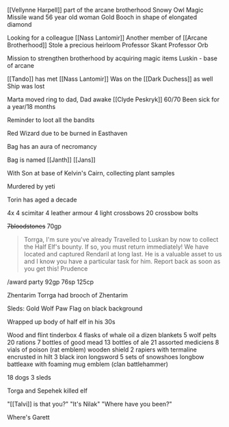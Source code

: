 [[Vellynne Harpell]] part of the arcane brotherhood
Snowy Owl
Magic Missile wand
56 year old woman
Gold Booch in shape of elongated diamond

Looking for a colleague [[Nass Lantomir]]
Another member of [[Arcane Brotherhood]]
Stole a precious heirloom
Professor Skant
Professor Orb

Mission to strengthen brotherhood by acquiring magic items
Luskin - base of arcane

[[Tando]] has met [[Nass Lantomir]]
Was on the [[Dark Duchess]] as well
Ship was lost

Marta moved ring to dad,
Dad awake 
[[Clyde Peskryk]] 60/70
Been sick for a year/18 months



Reminder to loot all the bandits

Red Wizard due to be burned in Easthaven

Bag has an aura of necromancy

Bag is named [[Janth]]
[[Jans]] 

With Son at base of Kelvin's Cairn, collecting plant samples

Murdered by yeti

Torin has aged a decade

4x
4 scimitar
4 leather armour
4 light crossbows
20 crossbow bolts

~~7bloodstones~~ 70gp 


> Torrga,
I'm sure you've already Travelled to Luskan by now to collect the Half Elf's bounty. If so, you must return immediately!
We have located and captured Rendaril at long last. He is a valuable asset to us and I know you have a particular task for him. Report back as soon as you get this!
Prudence

/award party 92gp 76sp 125cp

Zhentarim
Torrga had brooch of Zhentarim

Sleds:
Gold Wolf Paw Flag on black background

Wrapped up body of half elf in his 30s

Wood and flint tinderbox
4 flasks of whale oil
a dizen blankets
5 wolf pelts
20 rations
7 bottles of good mead
13 bottles of ale
21 assorted mediciens
8 vials of poison (rat emblem)
wooden shield
2 rapiers with termaline encrusted in hilt
3 black iron longsword
5 sets of snowshoes
longbow
battleaxe with foaming mug emblem (clan battlehammer)

18 dogs 3 sleds

Torga and Sepehek killed elf

"[[Talvi]] is that you?"
"It's Nilak"
"Where have you been?"

Where's Garett









